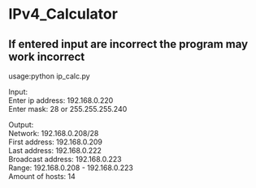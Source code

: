 # IPv4_Calculator
## If entered input are incorrect the program may work incorrect
usage:python ip_calc.py                              

Input:                           
Enter ip address: 192.168.0.220                      
Enter mask: 28 or 255.255.255.240

Output:                 
Network: 192.168.0.208/28                 
First address: 192.168.0.209                  
Last address: 192.168.0.222                   
Broadcast address: 192.168.0.223                   
Range: 192.168.0.208 - 192.168.0.223                  
Amount of hosts: 14             
